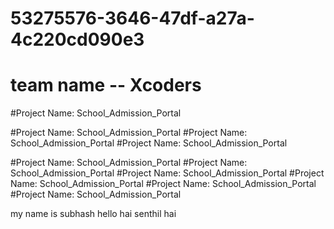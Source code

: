 # 53275576-3646-47df-a27a-4c220cd090e3

# team name -- Xcoders
#Project Name: School_Admission_Portal

#Project Name: School_Admission_Portal #Project Name: School_Admission_Portal #Project Name: School_Admission_Portal

#Project Name: School_Admission_Portal #Project Name: School_Admission_Portal #Project Name: School_Admission_Portal #Project Name: School_Admission_Portal #Project Name: School_Admission_Portal #Project Name: School_Admission_Portal

my name is subhash
hello
hai senthil
hai


